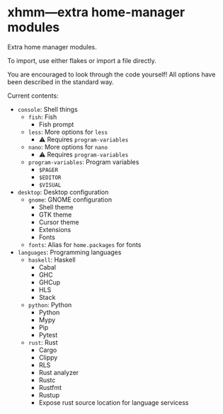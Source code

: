 # xhmm—extra home-manager modules

Extra home manager modules.

To import, use either flakes or import a file directly.

You are encouraged to look through the code yourself! All options have been described in the standard way.

Current contents:

- `console`: Shell things
    - `fish`: Fish
        - Fish prompt
    - `less`: More options for `less`
        - ⚠️ Requires `program-variables`
    - `nano`: More options for `nano`
        - ⚠️ Requires `program-variables`
    - `program-variables`: Program variables
        - `$PAGER`
        - `$EDITOR`
        - `$VISUAL`
- `desktop`: Desktop configuration
    - `gnome`: GNOME configuration
        - Shell theme
        - GTK theme
        - Cursor theme
        - Extensions
        - Fonts
    - `fonts`: Alias for `home.packages` for fonts
- `languages`: Programming languages
    - `haskell`: Haskell
        - Cabal
        - GHC
        - GHCup
        - HLS
        - Stack
    - `python`: Python
        - Python
        - Mypy
        - Pip
        - Pytest
    - `rust`: Rust
        - Cargo
        - Clippy
        - RLS
        - Rust analyzer
        - Rustc
        - Rustfmt
        - Rustup
        - Expose rust source location for language servicess
